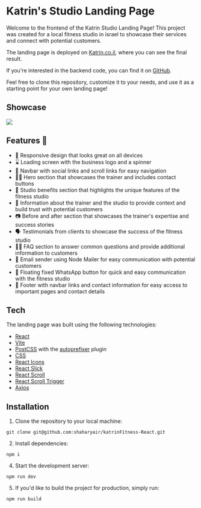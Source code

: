 # Katrin's Studio Landing Page

Welcome to the frontend of the Katrin Studio Landing Page! This project was created for a local fitness studio in israel to showcase their services and connect with potential customers.

The landing page is deployed on [Katrin.co.il](https://www.katrin.co.il/), where you can see the final result.

If you're interested in the backend code, you can find it on [GitHub](https://github.com/shaharyair/katrinFitness-nodejs).

Feel free to clone this repository, customize it to your needs, and use it as a starting point for your own landing page!


## Showcase


![](https://github.com/shaharyair/katrinFitness-React/blob/main/src/assets/Showcase.gif)


## Features 🚀

- 📱 Responsive design that looks great on all devices
- ⌛ Loading screen with the business logo and a spinner
- 🧭 Navbar with social links and scroll links for easy navigation
- 🏋️‍♂️ Hero section that showcases the trainer and includes contact buttons
- 💪 Studio benefits section that highlights the unique features of the fitness studio
- 📝 Information about the trainer and the studio to provide context and build trust with potential customers
- 📷 Before and after section that showcases the trainer's expertise and success stories
- 🗣️ Testimonials from clients to showcase the success of the fitness studio
- 🙋‍♂️ FAQ section to answer common questions and provide additional information to customers
- 📧 Email sender using Node Mailer for easy communication with potential customers
- 🦶 Floating fixed WhatsApp button for quick and easy communication with the fitness studio
- 🦶 Footer with navbar links and contact information for easy access to important pages and contact details
## Tech

The landing page was built using the following technologies:

- [React](https://reactjs.org/)
- [Vite](https://vitejs.dev/)
- [PostCSS](https://postcss.org/) with the [autoprefixer](https://github.com/postcss/autoprefixer) plugin
- [CSS](https://developer.mozilla.org/en-US/docs/Web/CSS)
- [React Icons](https://react-icons.github.io/react-icons/)
- [React Slick](https://react-slick.neostack.com/)
- [React Scroll](https://www.npmjs.com/package/react-scroll)
- [React Scroll Trigger](https://www.npmjs.com/packge/react-scroll-trigger)
- [Axios](https://axios-http.com/)

## Installation

1. Clone the repository to your local machine:

```
git clone git@github.com:shaharyair/katrinFitness-React.git
```

2. Install dependencies:

```
npm i 
```


4. Start the development server:

```
npm run dev
```

5. If you'd like to build the project for production, simply run:

```
npm run build
```
